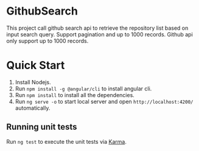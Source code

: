 # GithubSearch

This project call github search api to retrieve the repository list based on input search query. Support pagination and up to 1000 records. Github api only support up to 1000 records.

# Quick Start
1. Install Nodejs.
2. Run `npm install -g @angular/cli` to install angular cli.
1. Run `npm install` to install all the dependencies.
2. Run `ng serve -o` to start local server and open `http://localhost:4200/` automatically.

## Running unit tests
Run `ng test` to execute the unit tests via [Karma](https://karma-runner.github.io).
